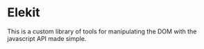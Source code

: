 # Elekit

This is a custom library of tools for manipulating the DOM with the javascript API made simple.